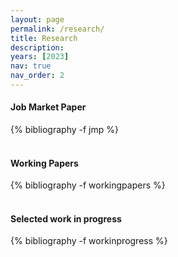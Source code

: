 ```yaml
---
layout: page
permalink: /research/
title: Research
description:
years: [2023]
nav: true
nav_order: 2
---
```


#### Job Market Paper
<div class="publications">
    {% bibliography -f jmp %}
</div>

<br>

#### Working Papers
<div class="publications">
    {% bibliography -f workingpapers %}
</div>

<br>

#### Selected work in progress
<div class="unpublished">
    {% bibliography -f workinprogress %}
</div>
